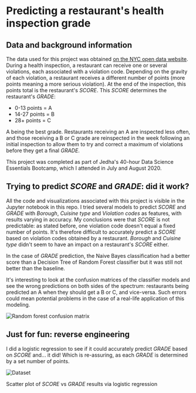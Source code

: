 # Predicting a restaurant's health inspection grade 

## Data and background information
The data used for this project was obtained [on the NYC open data website](https://data.cityofnewyork.us/Health/DOHMH-New-York-City-Restaurant-Inspection-Results/43nn-pn8j).
During a health inspection, a restaurant can receive one or several violations, each associated with a violation code. Depending on the gravity of each violation, a restaurant receives a different number of points (more points meaning a more serious violation). At the end of the inspection, this points total is the restaurant's *SCORE*. This *SCORE* determines the restaurant's *GRADE*:
* 0-13 points = A
* 14-27 points = B
* 28+ points = C

A being the best grade. Restaurants receiving an A are inspected less often, and those receiving a B or C grade are reinspected in the week following an initial inspection to allow them to try and correct a maximum of violations before they get a final *GRADE*.

This project was completed as part of Jedha's 40-hour Data Science Essentials Bootcamp, which I attended in July and August 2020.

## Trying to predict *SCORE* and *GRADE*: did it work?
All the code and visualizations associated with this project is visible in the Jupyter notebook in this repo. 
I tried several models to predict *SCORE* and *GRADE* with *Borough*, *Cuisine type* and *Violation codes* as features, with results varying in accuracy. My conclusions were that *SCORE* is not predictable: as stated before, one violation code doesn't equal a fixed number of points. It's therefore difficult to accurately predict a *SCORE* based on violation codes obtained by a restaurant. *Borough* and *Cuisine type* didn't seem to have an impact on a restaurant's *SCORE* either.

In the case of *GRADE* prediction, the Naive Bayes classification had a better score than a Decision Tree of Random Forest classifier but it was still not better than the baseline. 

It's interesting to look at the confusion matrices of the classifier models and see the wrong predictions on both sides of the spectrum: restaurants being predicted an A when they should get a B or C, and vice-versa. Such errors could mean potential problems in the case of a real-life application of this modeling.

![Random forest confusion matrix](https://github.com/mdznsk/NYC-restaurant-inspections/blob/master/Capture%20d%E2%80%99e%CC%81cran%202020-08-28%20a%CC%80%2021.20.47.png)

## Just for fun: reverse engineering
I did a logistic regression to see if it could accurately predict *GRADE* based on *SCORE* and... it did! Which is re-assuring, as each *GRADE* is determined by a set number of points.

![Dataset](https://github.com/mdznsk/NYC-restaurant-inspections/blob/master/log%20reg.png)

Scatter plot of *SCORE* vs *GRADE* results via logistic regression
